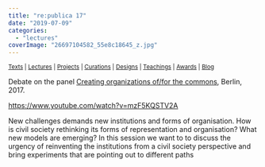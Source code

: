 ```yaml
---
title: "re:publica 17"
date: "2019-07-09"
categories: 
  - "lectures"
coverImage: "26697104582_55e8c18645_z.jpg"
---
```


<small>[Texts](../texts.html) | [Lectures](../lectures.html) | [Projects](../projects.html) | [Curations](../curation.html) | [Designs](../designs.html) | [Teachings](../teachings.html) | [Awards](../awards.html) | <a href="https://readruiz.medium.com/" target="_blank">Blog</a></small>

Debate on the panel [Creating organizations of/for the commons](https://re-publica.com/en/session/creating-organizations-offor-commons), Berlin, 2017.

https://www.youtube.com/watch?v=mzF5KQSTV2A

New challenges demands new institutions and forms of organisation. How is civil society rethinking its forms of representation and organisation? What new models are emerging? In this session we want to to discuss the urgency of reinventing the institutions from a civil society perspective and bring experiments that are pointing out to different paths
